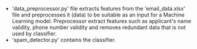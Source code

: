 - 'data_preprocessor.py' file extracts features from the 'email_data.xlsx' file and preprocesses it (data) to be suitable as an input for a Machine Learning model. Preprocessor extract features such as applicant's name validity, phone number validity and removes redundant data that is not used by classifier.
- 'spam_detector.py' contains the classifier. 
